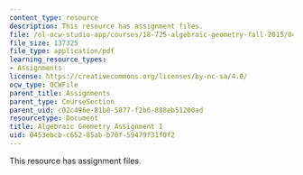 ```yaml
---
content_type: resource
description: This resource has assignment files.
file: /ol-ocw-studio-app/courses/18-725-algebraic-geometry-fall-2015/0453ebcbc65285abb70f59479f31f0f2_MIT18_725F15_hw1.pdf
file_size: 137325
file_type: application/pdf
learning_resource_types:
- Assignments
license: https://creativecommons.org/licenses/by-nc-sa/4.0/
ocw_type: OCWFile
parent_title: Assignments
parent_type: CourseSection
parent_uid: c02c496e-81b8-5877-f2b6-888eb51200ad
resourcetype: Document
title: Algebraic Geometry Assignment 1
uid: 0453ebcb-c652-85ab-b70f-59479f31f0f2
---
```

This resource has assignment files.